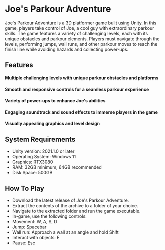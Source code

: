 # Joe's Parkour Adventure
Joe's Parkour Adventure is a 3D platformer game built using Unity. 
In this game, players take control of Joe, a cool guy with extraordinary parkour skills. 
The game features a variety of challenging levels, each with its unique obstacles and parkour elements. 
Players must navigate through the levels, performing jumps, wall runs, and other parkour moves to reach the 
finish line while avoiding hazards and collecting power-ups.

## Features
#### Multiple challenging levels with unique parkour obstacles and platforms
#### Smooth and responsive controls for a seamless parkour experience
#### Variety of power-ups to enhance Joe's abilities
#### Engaging soundtrack and sound effects to immerse players in the game
#### Visually appealing graphics and level design

## System Requirements
- Unity version: 2021.1.0 or later
- Operating System: Windows 11
- Graphics: RTX3080
- RAM: 32GB minimum, 64GB recommended
- Disk Space: 500GB

## How To Play
- Download the latest release of Joe's Parkour Adventure.
- Extract the contents of the archive to a folder of your choice.
- Navigate to the extracted folder and run the game executable.
- In-game, use the following controls:
- Movement: W, A, S, D
- Jump: Spacebar
- Wall run: Approach a wall at an angle and hold Shift
- Interact with objects: E
- Pause: Esc


